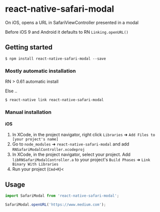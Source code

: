 
# react-native-safari-modal

On iOS, opens a URL in SafariViewController presented in a modal

Before iOS 9 and Android it defaults to RN `Linking.openURL()`

## Getting started

`$ npm install react-native-safari-modal --save`

### Mostly automatic installation

RN > 0.61 automatic install

Else ..

`$ react-native link react-native-safari-modal`

### Manual installation


#### iOS

1. In XCode, in the project navigator, right click `Libraries` ➜ `Add Files to [your project's name]`
2. Go to `node_modules` ➜ `react-native-safari-modal` and add `RNSafariModalController.xcodeproj`
3. In XCode, in the project navigator, select your project. Add `libRNSafariModalController.a` to your project's `Build Phases` ➜ `Link Binary With Libraries`
4. Run your project (`Cmd+R`)<


## Usage
```javascript
import SafariModal from 'react-native-safari-modal';

SafariModal.openURL('https://www.medium.com');
```
